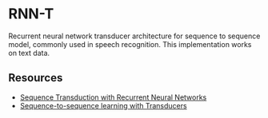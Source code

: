 # RNN-T

Recurrent neural network transducer architecture for sequence to sequence model, commonly used in speech recognition. This implementation works on text data.

## Resources
- [Sequence Transduction with Recurrent Neural Networks](https://arxiv.org/abs/1211.3711)
- [Sequence-to-sequence learning with Transducers](https://lorenlugosch.github.io/posts/2020/11/transducer/)